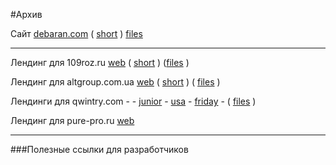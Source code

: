 #Архив


Сайт [debaran.com](https://sv-m.github.io/archive/debaran.com/) ( [short](https://tinyurl.com/9xbpn83c) )
[files](/archive/debaran.com) 


----

Лендинг для 109roz.ru [web](https://sv-m.github.io/archive/109roz.ru/) ( [short](https://tinyurl.com/yc7cr62r) ) ([files](/archive/109roz.ru) )

Лендинг для altgroup.com.ua [web](https://sv-m.github.io/archive/altgroup.com.ua/) ( [short](https://tinyurl.com/auh87nzj) ) (
[files](/archive/altgroup.com.ua) )

Лендинги для qwintry.com - - 
[junior](https://sv-m.github.io/archive/qwintry.com/001/) -
[usa](https://sv-m.github.io/archive/qwintry.com/002/)  -
[friday](https://sv-m.github.io/archive/qwintry.com/003/) - ( [files](archive/qwintry.com) )

Лендинг для pure-pro.ru [web](https://sv-m.github.io/archive/pure-pro.ru/)

----

###Полезные ссылки для разработчиков

